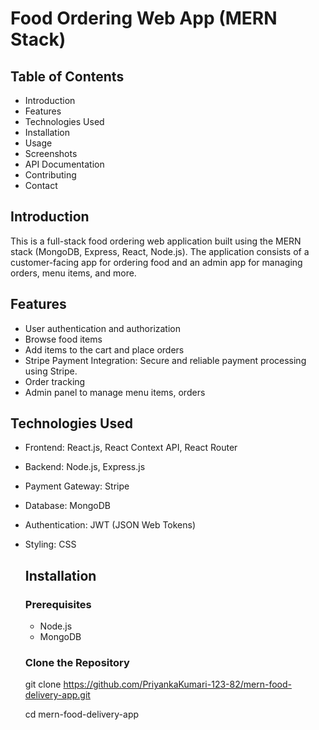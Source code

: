 # Food Ordering Web App (MERN Stack) #
## Table of Contents ##
- Introduction
- Features
- Technologies Used
- Installation
- Usage
- Screenshots
- API Documentation
- Contributing
- Contact

## Introduction ##
This is a full-stack food ordering web application built using the MERN stack (MongoDB, Express, React, Node.js). The application consists of a customer-facing app for ordering food and an admin app for managing orders, menu items, and more.

## Features ##
- User authentication and authorization
- Browse food items
- Add items to the cart and place orders
- Stripe Payment Integration: Secure and reliable payment processing using Stripe.
- Order tracking
- Admin panel to manage menu items, orders

## Technologies Used ##
- Frontend: React.js, React Context API, React Router
- Backend: Node.js, Express.js
- Payment Gateway: Stripe
- Database: MongoDB
- Authentication: JWT (JSON Web Tokens)
- Styling: CSS

  ## Installation ##

  ### Prerequisites ###
  - Node.js
  - MongoDB
 
  ### Clone the Repository ###
   git clone https://github.com/PriyankaKumari-123-82/mern-food-delivery-app.git
  
    cd mern-food-delivery-app 
